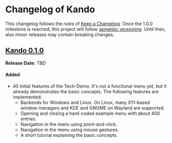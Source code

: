 <!--
SPDX-FileCopyrightText: Simon Schneegans <code@simonschneegans.de>
SPDX-License-Identifier: CC-BY-4.0

Added      - for new features.
Changed    - for changes in existing functionality.
Deprecated - for soon-to-be removed features.
Removed    - for now removed features.
Fixed      - for any bug fixes.
Security   - in case of vulnerabilities.
-->

# Changelog of Kando

This changelog follows the rules of [Keep a Changelog](http://keepachangelog.com/).
Once the 1.0.0 milestone is reached, this project will follow [semantic versioning](https://semver.org).
Until then, also minor releases may contain breaking changes.


## [Kando 0.1.0](https://github.com/kando-menu/kando/releases/tag/v0.1.0)

**Release Date:** TBD

#### Added

- All initial features of the Tech-Demo. It's not a functional menu yet, but it already demonstrates the basic concepts. The following features are implemented:
  - Backends for Windows and Linux. On Linux, many X11-based window managers and KDE and GNOME on Wayland are supported.
  - Opening and closing a hard-coded example menu with about 400 entries.
  - Navigation in the menu using point-and-click.
  - Navigation in the menu using mouse gestures.
  - A short tutorial explaining the basic concepts.
